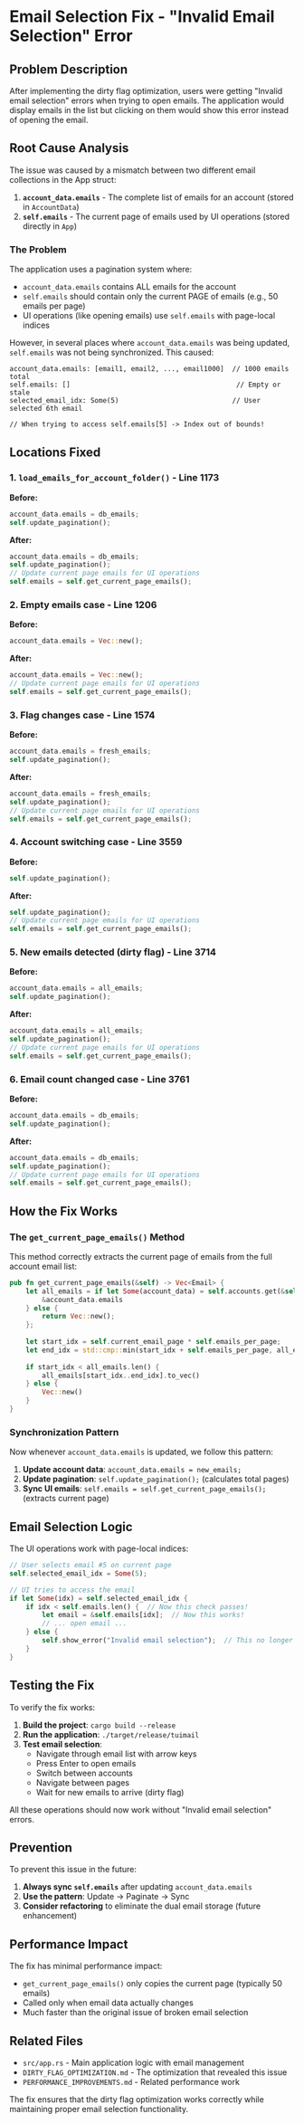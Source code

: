 # Email Selection Fix - "Invalid Email Selection" Error

## Problem Description

After implementing the dirty flag optimization, users were getting "Invalid email selection" errors when trying to open emails. The application would display emails in the list but clicking on them would show this error instead of opening the email.

## Root Cause Analysis

The issue was caused by a mismatch between two different email collections in the App struct:

1. **`account_data.emails`** - The complete list of emails for an account (stored in `AccountData`)
2. **`self.emails`** - The current page of emails used by UI operations (stored directly in `App`)

### The Problem

The application uses a pagination system where:
- `account_data.emails` contains ALL emails for the account
- `self.emails` should contain only the current PAGE of emails (e.g., 50 emails per page)
- UI operations (like opening emails) use `self.emails` with page-local indices

However, in several places where `account_data.emails` was being updated, `self.emails` was not being synchronized. This caused:

```
account_data.emails: [email1, email2, ..., email1000]  // 1000 emails total
self.emails: []                                         // Empty or stale
selected_email_idx: Some(5)                            // User selected 6th email

// When trying to access self.emails[5] -> Index out of bounds!
```

## Locations Fixed

### 1. `load_emails_for_account_folder()` - Line 1173
**Before:**
```rust
account_data.emails = db_emails;
self.update_pagination();
```

**After:**
```rust
account_data.emails = db_emails;
self.update_pagination();
// Update current page emails for UI operations
self.emails = self.get_current_page_emails();
```

### 2. Empty emails case - Line 1206
**Before:**
```rust
account_data.emails = Vec::new();
```

**After:**
```rust
account_data.emails = Vec::new();
// Update current page emails for UI operations
self.emails = self.get_current_page_emails();
```

### 3. Flag changes case - Line 1574
**Before:**
```rust
account_data.emails = fresh_emails;
self.update_pagination();
```

**After:**
```rust
account_data.emails = fresh_emails;
self.update_pagination();
// Update current page emails for UI operations
self.emails = self.get_current_page_emails();
```

### 4. Account switching case - Line 3559
**Before:**
```rust
self.update_pagination();
```

**After:**
```rust
self.update_pagination();
// Update current page emails for UI operations
self.emails = self.get_current_page_emails();
```

### 5. New emails detected (dirty flag) - Line 3714
**Before:**
```rust
account_data.emails = all_emails;
self.update_pagination();
```

**After:**
```rust
account_data.emails = all_emails;
self.update_pagination();
// Update current page emails for UI operations
self.emails = self.get_current_page_emails();
```

### 6. Email count changed case - Line 3761
**Before:**
```rust
account_data.emails = db_emails;
self.update_pagination();
```

**After:**
```rust
account_data.emails = db_emails;
self.update_pagination();
// Update current page emails for UI operations
self.emails = self.get_current_page_emails();
```

## How the Fix Works

### The `get_current_page_emails()` Method

This method correctly extracts the current page of emails from the full account email list:

```rust
pub fn get_current_page_emails(&self) -> Vec<Email> {
    let all_emails = if let Some(account_data) = self.accounts.get(&self.current_account_idx) {
        &account_data.emails
    } else {
        return Vec::new();
    };
    
    let start_idx = self.current_email_page * self.emails_per_page;
    let end_idx = std::cmp::min(start_idx + self.emails_per_page, all_emails.len());
    
    if start_idx < all_emails.len() {
        all_emails[start_idx..end_idx].to_vec()
    } else {
        Vec::new()
    }
}
```

### Synchronization Pattern

Now whenever `account_data.emails` is updated, we follow this pattern:

1. **Update account data**: `account_data.emails = new_emails;`
2. **Update pagination**: `self.update_pagination();` (calculates total pages)
3. **Sync UI emails**: `self.emails = self.get_current_page_emails();` (extracts current page)

## Email Selection Logic

The UI operations work with page-local indices:

```rust
// User selects email #5 on current page
self.selected_email_idx = Some(5);

// UI tries to access the email
if let Some(idx) = self.selected_email_idx {
    if idx < self.emails.len() {  // Now this check passes!
        let email = &self.emails[idx];  // Now this works!
        // ... open email ...
    } else {
        self.show_error("Invalid email selection");  // This no longer happens
    }
}
```

## Testing the Fix

To verify the fix works:

1. **Build the project**: `cargo build --release`
2. **Run the application**: `./target/release/tuimail`
3. **Test email selection**:
   - Navigate through email list with arrow keys
   - Press Enter to open emails
   - Switch between accounts
   - Navigate between pages
   - Wait for new emails to arrive (dirty flag)

All these operations should now work without "Invalid email selection" errors.

## Prevention

To prevent this issue in the future:

1. **Always sync `self.emails`** after updating `account_data.emails`
2. **Use the pattern**: Update → Paginate → Sync
3. **Consider refactoring** to eliminate the dual email storage (future enhancement)

## Performance Impact

The fix has minimal performance impact:
- `get_current_page_emails()` only copies the current page (typically 50 emails)
- Called only when email data actually changes
- Much faster than the original issue of broken email selection

## Related Files

- `src/app.rs` - Main application logic with email management
- `DIRTY_FLAG_OPTIMIZATION.md` - The optimization that revealed this issue
- `PERFORMANCE_IMPROVEMENTS.md` - Related performance work

The fix ensures that the dirty flag optimization works correctly while maintaining proper email selection functionality.
